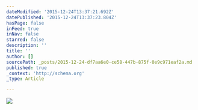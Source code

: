 ```yaml
---
dateModified: '2015-12-24T13:37:21.692Z'
datePublished: '2015-12-24T13:37:23.804Z'
hasPage: false
inFeed: true
inNav: false
starred: false
description: ''
title: ''
author: []
sourcePath: _posts/2015-12-24-df7aa6e0-ce58-447b-875f-0e9c971eaf2a.md
published: true
_context: 'http://schema.org'
_type: Article

---
```

![](https://the-grid-user-content.s3-us-west-2.amazonaws.com/f13ca5db-8922-4b89-ac28-881c2c29610e.jpg)